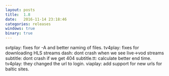 ```yaml
---
layout: posts
title:  1.8
date:   2016-11-14 23:18:46
categories: releases
windows: true
binary: true
---
```


svtplay: fixes for -A and better naming of files.
tv4play: fixes for downloading HLS streams
dash: dont crash when we see live->vod streams
subtitle: dont crash if we get 404
subtitle.tt: calculate better end time.
tv4play: they changed the url to login.
viaplay: add support for new urls for baltic sites.
